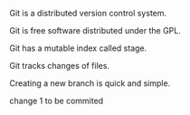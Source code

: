 Git is a distributed version control system.

Git is free software distributed under the GPL.

Git has a mutable index called stage.

Git tracks changes of files.

Creating a new branch is quick and simple.

change 1 to be commited


